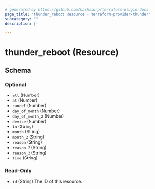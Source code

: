 ```yaml
---
# generated by https://github.com/hashicorp/terraform-plugin-docs
page_title: "thunder_reboot Resource - terraform-provider-thunder"
subcategory: ""
description: |-
  
---
```


# thunder_reboot (Resource)





<!-- schema generated by tfplugindocs -->
## Schema

### Optional

- `all` (Number)
- `at` (Number)
- `cancel` (Number)
- `day_of_month` (Number)
- `day_of_month_2` (Number)
- `device` (Number)
- `in` (String)
- `month` (String)
- `month_2` (String)
- `reason` (String)
- `reason_2` (String)
- `reason_3` (String)
- `time` (String)

### Read-Only

- `id` (String) The ID of this resource.


